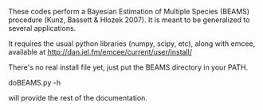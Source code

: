 These codes perform a Bayesian Estimation of Multiple Species (BEAMS) procedure
(Kunz, Bassett & Hlozek 2007).  It is meant to be generalized to several applications.

It requires the usual python libraries (numpy, scipy, etc), along with emcee, available at 
http://dan.iel.fm/emcee/current/user/install/

There's no real install file yet, just put the BEAMS directory in your PATH.

doBEAMS.py -h

will provide the rest of the documentation.
